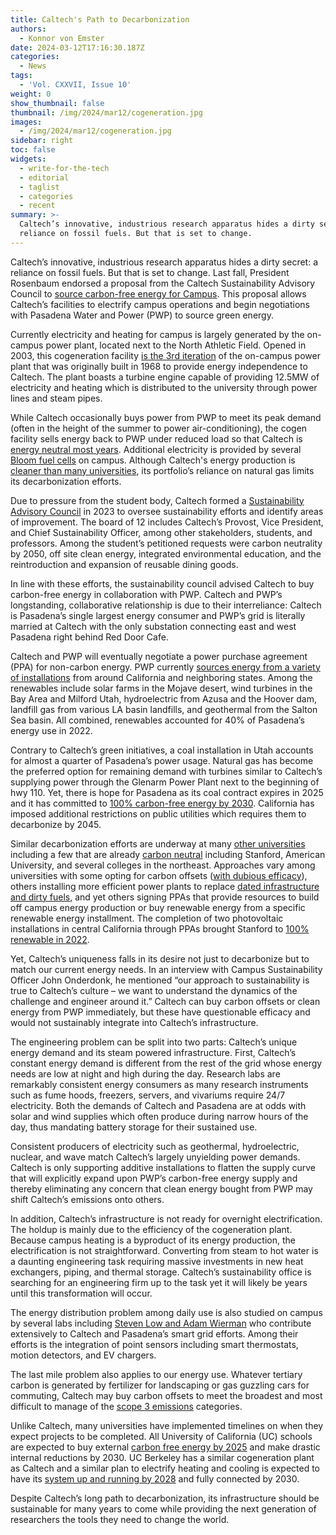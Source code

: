 ```yaml
---
title: Caltech's Path to Decarbonization
authors:
  - Konnor von Emster
date: 2024-03-12T17:16:30.187Z
categories:
  - News
tags:
  - 'Vol. CXXVII, Issue 10'
weight: 0
show_thumbnail: false
thumbnail: /img/2024/mar12/cogeneration.jpg
images:
  - /img/2024/mar12/cogeneration.jpg
sidebar: right
toc: false
widgets:
  - write-for-the-tech
  - editorial
  - taglist
  - categories
  - recent
summary: >-
  Caltech’s innovative, industrious research apparatus hides a dirty secret: a
  reliance on fossil fuels. But that is set to change.
---
```


Caltech’s innovative, industrious research apparatus hides a dirty secret: a reliance on fossil fuels. But that is set to change. Last fall, President Rosenbaum endorsed a proposal from the Caltech Sustainability Advisory Council to [source carbon-free energy for Campus](https://www.caltech.edu/about/news/caltech-decarbonization). This proposal allows Caltech’s facilities to electrify campus operations and begin negotiations with Pasadena Water and Power (PWP) to source green energy. 

Currently electricity and heating for campus is largely generated by the on-campus power plant, located next to the North Athletic Field. Opened in 2003, this cogeneration facility [is the 3rd iteration](https://www.caltech.edu/about/news/caltech-installs-environmentally-friendly-power-generation-systemanticipates-major-cost-savings) of the on-campus power plant that was originally built in 1968 to provide energy independence to Caltech. The plant boasts a turbine engine capable of providing 12.5MW of electricity and heating which is distributed to the university through power lines and steam pipes.

While Caltech occasionally buys power from PWP to meet its peak demand (often in the height of the summer to power air-conditioning), the cogen facility sells energy back to PWP under reduced load so that Caltech is [energy neutral most years](https://sustainability.caltech.edu/documents/24713/FY22_Annual_Report_FINAL.pdf). Additional electricity is provided by several [Bloom fuel cells](https://www.bloomenergy.com/technology/) on campus. Although Caltech's energy production is [cleaner than many universities](https://www.reuters.com/investigates/special-report/usa-pollution-universities/), its portfolio’s reliance on natural gas limits its decarbonization efforts.

Due to pressure from the student body, Caltech formed a [Sustainability Advisory Council](https://sustainability.caltech.edu/campus/council) in 2023 to oversee sustainability efforts and identify areas of improvement. The board of 12 includes Caltech’s Provost, Vice President, and Chief Sustainability Officer, among other stakeholders, students, and professors. Among the student’s petitioned requests were carbon neutrality by 2050, off site clean energy, integrated environmental education, and the reintroduction and expansion of reusable dining goods. 

In line with these efforts, the sustainability council advised Caltech to buy carbon-free energy in collaboration with PWP. Caltech and PWP’s longstanding, collaborative relationship is due to their interreliance: Caltech is Pasadena’s single largest energy consumer and PWP’s grid is literally married at Caltech with the only substation connecting east and west Pasadena right behind Red Door Cafe. 

Caltech and PWP will eventually negotiate a power purchase agreement (PPA) for non-carbon energy. PWP currently [sources energy from a variety of installations](https://pwp.cityofpasadena.net/pcl/#pcl_link) from around California and neighboring states. Among the renewables include solar farms in the Mojave desert, wind turbines in the Bay Area and Milford Utah, hydroelectric from Azusa and the Hoover dam, landfill gas from various LA basin landfills, and geothermal from the Salton Sea basin. All combined, renewables accounted for 40% of Pasadena’s energy use in 2022. 

Contrary to Caltech’s green initiatives, a coal installation in Utah accounts for almost a quarter of Pasadena’s power usage. Natural gas has become the preferred option for remaining demand with turbines similar to Caltech’s supplying power through the Glenarm Power Plant next to the beginning of hwy 110. Yet, there is hope for Pasadena as its coal contract expires in 2025 and it has committed to [100% carbon-free energy by 2030](https://www.pasadenanow.com/main/committee-to-look-at-proposal-for-strategic-plan-on-how-to-achieve-citys-carbon-free-goals). California has imposed additional restrictions on public utilities which requires them to decarbonize by 2045.  

Similar decarbonization efforts are underway at many [other universities](https://www.epa.gov/greenpower/green-power-partnership-top-30-college-university) including a few that are already [carbon neutral](https://earth911.com/business-policy/carbon-neutral-universities/) including Stanford, American University, and several colleges in the northeast. Approaches vary among universities with some opting for carbon offsets ([with dubious efficacy](https://www.technologyreview.com/2023/11/02/1082765/the-growing-signs-of-trouble-for-global-carbon-markets/)), others installing more efficient power plants to replace [dated infrastructure and dirty fuels](https://www.reuters.com/investigates/special-report/usa-pollution-universities/), and yet others signing PPAs that provide resources to build off campus energy production or buy renewable energy from a specific renewable energy installment. The completion of two photovoltaic installations in central California through PPAs brought Stanford to [100% renewable in 2022](https://news.stanford.edu/report/2022/03/24/stanford-transitions-100-percent-renewable-electricity-second-solar-plant-goes-online/). 

Yet, Caltech’s uniqueness falls in its desire not just to decarbonize but to match our current energy needs. In an interview with Campus Sustainability Officer John Onderdonk, he mentioned “our approach to sustainability is true to Caltech’s culture – we want to understand the dynamics of the challenge and engineer around it.” Caltech can buy carbon offsets or clean energy from PWP immediately, but these have questionable efficacy and would not sustainably integrate into Caltech’s infrastructure. 

The engineering problem can be split into two parts: Caltech’s unique energy demand and its steam powered infrastructure. First, Caltech’s constant energy demand is different from the rest of the grid whose energy needs are low at night and high during the day. Research labs are remarkably consistent energy consumers as many research instruments such as fume hoods, freezers, servers, and vivariums require 24/7 electricity. Both the demands of Caltech and Pasadena are at odds with solar and wind supplies which often produce during narrow hours of the day, thus mandating battery storage for their sustained use. 

Consistent producers of electricity such as geothermal, hydroelectric, nuclear, and wave match Caltech’s largely unyielding power demands. Caltech is only supporting additive installations to flatten the supply curve that will explicitly expand upon PWP’s carbon-free energy supply and thereby eliminating any concern that clean energy bought from PWP may shift Caltech’s emissions onto others. 

In addition, Caltech’s infrastructure is not ready for overnight electrification. The holdup is mainly due to the efficiency of the cogeneration plant. Because campus heating is a byproduct of its energy production, the electrification is not straightforward. Converting from steam to hot water is a daunting engineering task requiring massive investments in new heat exchangers, piping, and thermal storage. Caltech’s sustainability office is searching for an engineering firm up to the task yet it will likely be years until this transformation will occur.

The energy distribution problem among daily use is also studied on campus by several labs including [Steven Low and Adam Wierman](https://scienceexchange.caltech.edu/topics/sustainability/ask-expert-sustainability/smart-electricity-grid-steven-low-adam-wierman) who contribute extensively to Caltech and Pasadena’s smart grid efforts. Among their efforts is the integration of point sensors including smart thermostats, motion detectors, and EV chargers. 

The last mile problem also applies to our energy use. Whatever tertiary carbon is generated by fertilizer for landscaping or gas guzzling cars for commuting, Caltech may buy carbon offsets to meet the broadest and most difficult to manage of the [scope 3 emissions](https://www.epa.gov/climateleadership/scope-3-inventory-guidance) categories. 

Unlike Caltech, many universities have implemented timelines on when they expect projects to be completed. All University of California (UC) schools are expected to buy external [carbon free energy by 2025](https://www.universityofcalifornia.edu/news/university-california-adopts-new-stronger-climate-action-goals) and make drastic internal reductions by 2030. UC Berkeley has a similar cogeneration plant as Caltech and a similar plan to electrify heating and cooling is expected to have its [system up and running by 2028](https://cleanenergycampus.berkeley.edu/solutions) and fully connected by 2030.

Despite Caltech’s long path to decarbonization, its infrastructure should be sustainable for many years to come while providing the next generation of researchers the tools they need to change the world. 
